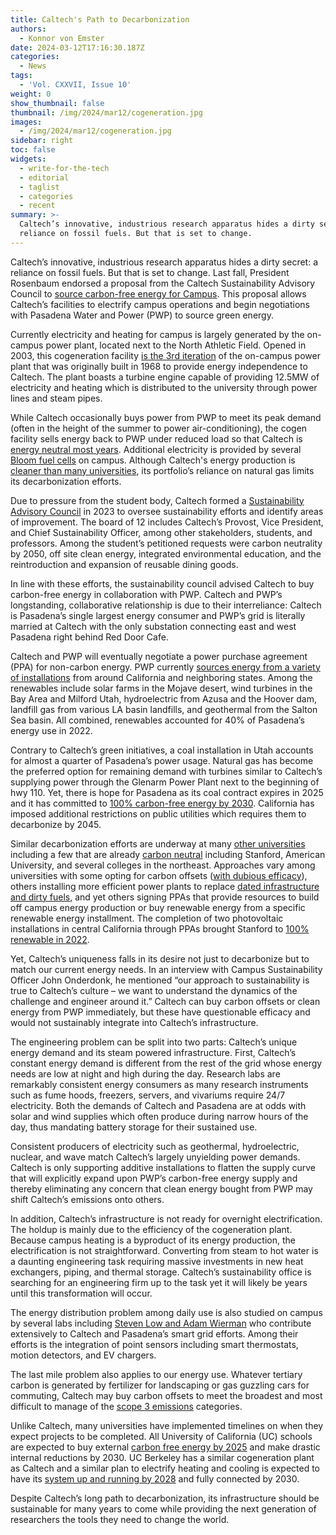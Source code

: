 ```yaml
---
title: Caltech's Path to Decarbonization
authors:
  - Konnor von Emster
date: 2024-03-12T17:16:30.187Z
categories:
  - News
tags:
  - 'Vol. CXXVII, Issue 10'
weight: 0
show_thumbnail: false
thumbnail: /img/2024/mar12/cogeneration.jpg
images:
  - /img/2024/mar12/cogeneration.jpg
sidebar: right
toc: false
widgets:
  - write-for-the-tech
  - editorial
  - taglist
  - categories
  - recent
summary: >-
  Caltech’s innovative, industrious research apparatus hides a dirty secret: a
  reliance on fossil fuels. But that is set to change.
---
```


Caltech’s innovative, industrious research apparatus hides a dirty secret: a reliance on fossil fuels. But that is set to change. Last fall, President Rosenbaum endorsed a proposal from the Caltech Sustainability Advisory Council to [source carbon-free energy for Campus](https://www.caltech.edu/about/news/caltech-decarbonization). This proposal allows Caltech’s facilities to electrify campus operations and begin negotiations with Pasadena Water and Power (PWP) to source green energy. 

Currently electricity and heating for campus is largely generated by the on-campus power plant, located next to the North Athletic Field. Opened in 2003, this cogeneration facility [is the 3rd iteration](https://www.caltech.edu/about/news/caltech-installs-environmentally-friendly-power-generation-systemanticipates-major-cost-savings) of the on-campus power plant that was originally built in 1968 to provide energy independence to Caltech. The plant boasts a turbine engine capable of providing 12.5MW of electricity and heating which is distributed to the university through power lines and steam pipes.

While Caltech occasionally buys power from PWP to meet its peak demand (often in the height of the summer to power air-conditioning), the cogen facility sells energy back to PWP under reduced load so that Caltech is [energy neutral most years](https://sustainability.caltech.edu/documents/24713/FY22_Annual_Report_FINAL.pdf). Additional electricity is provided by several [Bloom fuel cells](https://www.bloomenergy.com/technology/) on campus. Although Caltech's energy production is [cleaner than many universities](https://www.reuters.com/investigates/special-report/usa-pollution-universities/), its portfolio’s reliance on natural gas limits its decarbonization efforts.

Due to pressure from the student body, Caltech formed a [Sustainability Advisory Council](https://sustainability.caltech.edu/campus/council) in 2023 to oversee sustainability efforts and identify areas of improvement. The board of 12 includes Caltech’s Provost, Vice President, and Chief Sustainability Officer, among other stakeholders, students, and professors. Among the student’s petitioned requests were carbon neutrality by 2050, off site clean energy, integrated environmental education, and the reintroduction and expansion of reusable dining goods. 

In line with these efforts, the sustainability council advised Caltech to buy carbon-free energy in collaboration with PWP. Caltech and PWP’s longstanding, collaborative relationship is due to their interreliance: Caltech is Pasadena’s single largest energy consumer and PWP’s grid is literally married at Caltech with the only substation connecting east and west Pasadena right behind Red Door Cafe. 

Caltech and PWP will eventually negotiate a power purchase agreement (PPA) for non-carbon energy. PWP currently [sources energy from a variety of installations](https://pwp.cityofpasadena.net/pcl/#pcl_link) from around California and neighboring states. Among the renewables include solar farms in the Mojave desert, wind turbines in the Bay Area and Milford Utah, hydroelectric from Azusa and the Hoover dam, landfill gas from various LA basin landfills, and geothermal from the Salton Sea basin. All combined, renewables accounted for 40% of Pasadena’s energy use in 2022. 

Contrary to Caltech’s green initiatives, a coal installation in Utah accounts for almost a quarter of Pasadena’s power usage. Natural gas has become the preferred option for remaining demand with turbines similar to Caltech’s supplying power through the Glenarm Power Plant next to the beginning of hwy 110. Yet, there is hope for Pasadena as its coal contract expires in 2025 and it has committed to [100% carbon-free energy by 2030](https://www.pasadenanow.com/main/committee-to-look-at-proposal-for-strategic-plan-on-how-to-achieve-citys-carbon-free-goals). California has imposed additional restrictions on public utilities which requires them to decarbonize by 2045.  

Similar decarbonization efforts are underway at many [other universities](https://www.epa.gov/greenpower/green-power-partnership-top-30-college-university) including a few that are already [carbon neutral](https://earth911.com/business-policy/carbon-neutral-universities/) including Stanford, American University, and several colleges in the northeast. Approaches vary among universities with some opting for carbon offsets ([with dubious efficacy](https://www.technologyreview.com/2023/11/02/1082765/the-growing-signs-of-trouble-for-global-carbon-markets/)), others installing more efficient power plants to replace [dated infrastructure and dirty fuels](https://www.reuters.com/investigates/special-report/usa-pollution-universities/), and yet others signing PPAs that provide resources to build off campus energy production or buy renewable energy from a specific renewable energy installment. The completion of two photovoltaic installations in central California through PPAs brought Stanford to [100% renewable in 2022](https://news.stanford.edu/report/2022/03/24/stanford-transitions-100-percent-renewable-electricity-second-solar-plant-goes-online/). 

Yet, Caltech’s uniqueness falls in its desire not just to decarbonize but to match our current energy needs. In an interview with Campus Sustainability Officer John Onderdonk, he mentioned “our approach to sustainability is true to Caltech’s culture – we want to understand the dynamics of the challenge and engineer around it.” Caltech can buy carbon offsets or clean energy from PWP immediately, but these have questionable efficacy and would not sustainably integrate into Caltech’s infrastructure. 

The engineering problem can be split into two parts: Caltech’s unique energy demand and its steam powered infrastructure. First, Caltech’s constant energy demand is different from the rest of the grid whose energy needs are low at night and high during the day. Research labs are remarkably consistent energy consumers as many research instruments such as fume hoods, freezers, servers, and vivariums require 24/7 electricity. Both the demands of Caltech and Pasadena are at odds with solar and wind supplies which often produce during narrow hours of the day, thus mandating battery storage for their sustained use. 

Consistent producers of electricity such as geothermal, hydroelectric, nuclear, and wave match Caltech’s largely unyielding power demands. Caltech is only supporting additive installations to flatten the supply curve that will explicitly expand upon PWP’s carbon-free energy supply and thereby eliminating any concern that clean energy bought from PWP may shift Caltech’s emissions onto others. 

In addition, Caltech’s infrastructure is not ready for overnight electrification. The holdup is mainly due to the efficiency of the cogeneration plant. Because campus heating is a byproduct of its energy production, the electrification is not straightforward. Converting from steam to hot water is a daunting engineering task requiring massive investments in new heat exchangers, piping, and thermal storage. Caltech’s sustainability office is searching for an engineering firm up to the task yet it will likely be years until this transformation will occur.

The energy distribution problem among daily use is also studied on campus by several labs including [Steven Low and Adam Wierman](https://scienceexchange.caltech.edu/topics/sustainability/ask-expert-sustainability/smart-electricity-grid-steven-low-adam-wierman) who contribute extensively to Caltech and Pasadena’s smart grid efforts. Among their efforts is the integration of point sensors including smart thermostats, motion detectors, and EV chargers. 

The last mile problem also applies to our energy use. Whatever tertiary carbon is generated by fertilizer for landscaping or gas guzzling cars for commuting, Caltech may buy carbon offsets to meet the broadest and most difficult to manage of the [scope 3 emissions](https://www.epa.gov/climateleadership/scope-3-inventory-guidance) categories. 

Unlike Caltech, many universities have implemented timelines on when they expect projects to be completed. All University of California (UC) schools are expected to buy external [carbon free energy by 2025](https://www.universityofcalifornia.edu/news/university-california-adopts-new-stronger-climate-action-goals) and make drastic internal reductions by 2030. UC Berkeley has a similar cogeneration plant as Caltech and a similar plan to electrify heating and cooling is expected to have its [system up and running by 2028](https://cleanenergycampus.berkeley.edu/solutions) and fully connected by 2030.

Despite Caltech’s long path to decarbonization, its infrastructure should be sustainable for many years to come while providing the next generation of researchers the tools they need to change the world. 
